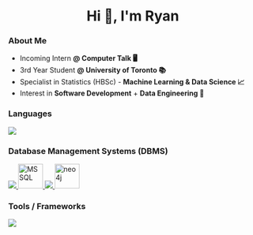 <h1 align="center">Hi 👋, I'm Ryan</h1>

<h3 align="left">About Me</h3>
<ul>
  <li>Incoming Intern <b> @ Computer Talk 🖥️</b> </li>
  <li>3rd Year Student <b> @ University of Toronto 📚</b> </li>
  <li>Specialist in Statistics (HBSc) - <b> Machine Learning & Data Science 📈</b> </li>
  <li>Interest in <b>Software Development</b> + <b>Data Engineering 💼</b> </li>
</ul>

<h3 align="left">Languages</h3>
<p align="left">
  <a href="https://skillicons.dev">
    <img src="https://skillicons.dev/icons?i=c,cpp,cs,py,java,html,css,tailwind,js,ts,r,latex" />
  </a>
</p>

<h3 align = "left">Database Management Systems (DBMS)</h3>
<p align="left">
  <a href="https://skillicons.dev">
	<img src="https://skillicons.dev/icons?i=mysql,postgres,sqlite"/>
	<img width="50" src="https://github.com/marwin1991/profile-technology-icons/assets/19180175/3b371807-db7c-45b4-8720-c0cfc901680a" alt="MSSQL" title="MSSQL"/>
	<img src="https://skillicons.dev/icons?i=mongodb,firebase"/>
	<img width="50" src="https://user-images.githubusercontent.com/25181517/182884027-02cf00e4-6ac5-49a8-816d-3287a26bc5b4.png" alt="neo4j" title="neo4j"/>
  </a>
</p>

<h3 align = "left">Tools / Frameworks</h3>
<p align="left">
  <a href="https://skillicons.dev">
    <img src="https://skillicons.dev/icons?i=git,react,angular,express,net,flask,docker,figma," />
  </a>
</p>





